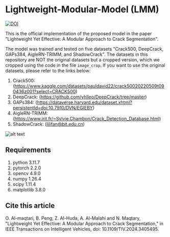 # Lightweight-Modular-Model (LMM)

[![DOI](https://zenodo.org/badge/731119275.svg)](https://zenodo.org/doi/10.5281/zenodo.11166210)

This is the official implementation of the proposed model in the paper "Lightweight Yet Effective: A Modular Approach to Crack Segmentation".

The model was trained and tested on five datasets "Crack500, DeepCrack, GAPs384, AigleRN-TRIMM, and ShadowCrack". The datasets in this repository are NOT the original datasets but a cropped version, which we cropped using the code in the file `image_crop`. If you want to use the original datasets, please refer to the links below:

1. Crack500: (https://www.kaggle.com/datasets/pauldavid22/crack50020220509t090436z001?select=CRACK500)
2. DeepCrack: (https://github.com/yhlleo/DeepCrack/tree/master)
3. GAPs384: (https://dataverse.harvard.edu/dataset.xhtml?persistentId=doi:10.7910/DVN/EGIEBY)
4. AigleRN-TRIMM: (https://www.irit.fr/~Sylvie.Chambon/Crack_Detection_Database.html)
5. ShadowCrack: (lilifan@bit.edu.cn)

![alt text](https://github.com/Omaralmaqtari/Lightweight-Modular-Model/blob/main/Model%20Architecture.png?raw=true)

## Requirements
1. python 3.11.7
2. pytorch 2.2.0
3. opencv 4.9.0
4. numpy 1.26.4
5. scipy 1.11.4
6. matplotlib 3.8.0

## Cite this article
O. Al-maqtari, B. Peng, Z. Al-Huda, A. Al-Malahi and N. Maqtary, "Lightweight Yet Effective: A Modular Approach to Crack Segmentation," in IEEE Transactions on Intelligent Vehicles, doi: 10.1109/TIV.2024.3405495.
